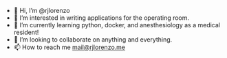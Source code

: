 - 👋 Hi, I’m @rjlorenzo
- 👀 I’m interested in writing applications for the operating room. 
- 🌱 I’m currently learning python, docker, and anesthesiology as a medical resident!
- 💞️ I’m looking to collaborate on anything and everything. 
- 📫 How to reach me mail@rjlorenzo.me

<!---
rjlorenzo/rjlorenzo is a ✨ special ✨ repository because its `README.md` (this file) appears on your GitHub profile.
You can click the Preview link to take a look at your changes.
--->
